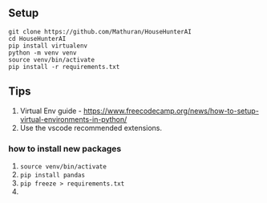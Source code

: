 ## Setup

```
git clone https://github.com/Mathuran/HouseHunterAI
cd HouseHunterAI
pip install virtualenv
python -m venv venv
source venv/bin/activate
pip install -r requirements.txt

```

## Tips
1. Virtual Env guide - https://www.freecodecamp.org/news/how-to-setup-virtual-environments-in-python/
2. Use the vscode recommended extensions.

### how to install new packages 
1. ```source venv/bin/activate```
2. ```pip install pandas```
3. ```pip freeze > requirements.txt```
4. 
